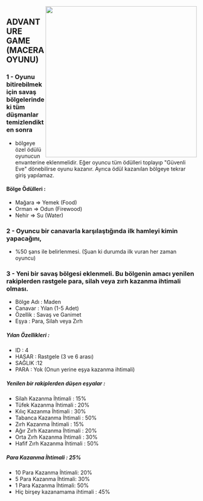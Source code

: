 
<img align="right" alt="" width="400px" src="/Users/ahmet.agca/Desktop/javaPatikas/adventureGame/src/samuraimdk.png" />

## ADVANTURE GAME (MACERA OYUNU)
### 1 - Oyunu bitirebilmek için savaş bölgelerindeki tüm düşmanlar temizlendikten sonra
- bölgeye özel ödülü oyunucun envanterine eklenmelidir. 
  Eğer oyuncu tüm ödülleri toplayıp "Güvenli Eve" dönebilirse oyunu kazanır.
  Ayrıca ödül kazanılan bölgeye tekrar giriş yapılamaz.
#### Bölge Ödülleri :
- Mağara => Yemek (Food)
- Orman => Odun (Firewood)
- Nehir => Su (Water)
### 2 - Oyuncu bir canavarla karşılaştığında ilk hamleyi kimin yapacağını,
- %50 şans ile belirlenmesi. (Şuan ki durumda ilk vuran her zaman oyuncu)
### 3 - Yeni bir savaş bölgesi eklenmeli. Bu bölgenin amacı yenilen rakiplerden rastgele para, silah veya zırh kazanma ihtimali olması.
- Bölge Adı : Maden
- Canavar : Yılan (1-5 Adet)
- Özellik : Savaş ve Ganimet
- Eşya : Para, Silah veya Zırh
##### Yılan Özellikleri :
- ID : 4
- HASAR : Rastgele (3 ve 6 arası)
- SAĞLIK :12
- PARA : Yok (Onun yerine eşya kazanma ihtimali)
##### Yenilen bir rakiplerden düşen eşyalar :
- Silah Kazanma İhtimali : 15%
- Tüfek Kazanma İhtimali : 20%
- Kılıç Kazanma İhtimali : 30%
- Tabanca Kazanma İhtimali : 50%
- Zırh Kazanma İhtimali : 15%
- Ağır Zırh Kazanma İhtimali : 20%
- Orta Zırh Kazanma İhtimali : 30%
- Hafif Zırh Kazanma İhtimali : 50%
##### Para Kazanma İhtimali : 25%
- 10 Para Kazanma İhtimali: 20%
- 5 Para Kazanma İhtimali: 30%
- 1 Para Kazanma İhtimali: 50%
- Hiç birşey kazanamama ihtimali : 45%

